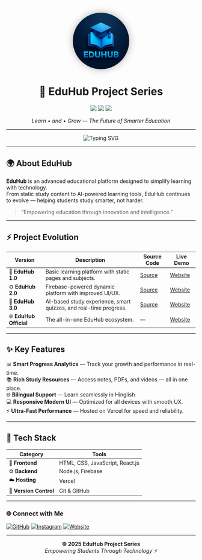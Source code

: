<!-- 🌐 EDUHUB PROJECT SERIES README -->

<p align="center">
  <img src="LOGO.jpeg" alt="EduHub Logo" width="150" height="150" style="border-radius: 50%; box-shadow: 0 0 20px rgba(0,0,0,0.3);" />
</p>

<h1 align="center">🚀 EduHub Project Series</h1>

<p align="center">
  <img src="https://img.shields.io/badge/Version-3.0-blueviolet?style=for-the-badge"/>
  <img src="https://img.shields.io/badge/Status-Active-success?style=for-the-badge"/>
  <img src="https://img.shields.io/github/stars/EduHub-01?style=for-the-badge&logo=github"/>
</p>

<p align="center">
  <i>Learn • and • Grow — The Future of Smarter Education</i>
</p>

---

<p align="center">
  <img src="https://readme-typing-svg.demolab.com?font=Montserrat&size=22&pause=1000&color=00C853&center=true&vCenter=true&width=500&lines=Welcome+to+EduHub;Learn+and+Grow" alt="Typing SVG"/>
</p>

---

## 🌍 About EduHub

**EduHub** is an advanced educational platform designed to simplify learning with technology.  
From static study content to AI-powered learning tools, EduHub continues to evolve — helping students study smarter, not harder.  

> “Empowering education through innovation and intelligence.”

---

## ⚡ Project Evolution

| Version | Description | Source Code | Live Demo |
|----------|--------------|-------------|------------|
| 🧩 **EduHub 1.0** | Basic learning platform with static pages and subjects. | [Source](https://github.com/EduHub-01/EduHub-1.0) | [Website](https://eduhub-v1.vercel.app/) |
| ⚙️ **EduHub 2.0** | Firebase-powered dynamic platform with improved UI/UX. | [Source](https://github.com/EduHub-01/EduHub-2.0) | [Website](https://eduhub-v2.vercel.app/) |
| 🤖 **EduHub 3.0** | AI-based study experience, smart quizzes, and real-time progress. | [Source](https://github.com/EduHub-01/EduHub-3.0) | [Website](https://eduhub-v3.vercel.app/) |
| 🌐 **EduHub Official** | The all-in-one EduHub ecosystem. | — | [Website](https://eduhub-all.vercel.app/) |

---

## ✨ Key Features
  
📊 **Smart Progress Analytics** — Track your growth and performance in real-time.  
📚 **Rich Study Resources** — Access notes, PDFs, and videos — all in one place.  
🌐 **Bilingual Support** — Learn seamlessly in Hinglish  
💻 **Responsive Modern UI** — Optimized for all devices with smooth UX.  
⚡ **Ultra-Fast Performance** — Hosted on Vercel for speed and reliability.  


---

## 🧠 Tech Stack

| Category | Tools |
|-----------|--------|
| 🎨 **Frontend** | HTML, CSS, JavaScript, React.js |
| ⚙️ **Backend** | Node.js, Firebase |
| ☁️ **Hosting** | Vercel |
| 🧩 **Version Control** | Git & GitHub |

---

### 🌐 Connect with Me
[![GitHub](https://img.shields.io/badge/GitHub-0A66C2?style=for-the-badge&logo=github&logoColor=white)](https://github.com/EduHub-01)
[![Instagram](https://img.shields.io/badge/Instagram-E4405F?style=for-the-badge&logo=instagram&logoColor=white)](https://instagram.com/_eduhub_01)
[![Website](https://img.shields.io/badge/Website-00C853?style=for-the-badge&logo=vercel)](https://eduhub-all.vercel.app/)

---

<p align="center">
  <b>© 2025 EduHub Project Series</b><br>
  <i>Empowering Students Through Technology ⚡</i>
</p>
